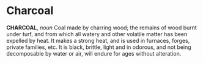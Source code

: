 # Charcoal

**CHARCOAL**, _noun_ Coal made by charring wood; the remains of wood burnt under turf, and from which all watery and other volatile matter has been expelled by heat. It makes a strong heat, and is used in furnaces, forges, private families, etc. It is black, brittle, light and in odorous, and not being decomposable by water or air, will endure for ages without alteration.